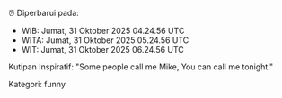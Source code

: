 ⏰ Diperbarui pada:
- WIB: Jumat, 31 Oktober 2025 04.24.56 UTC
- WITA: Jumat, 31 Oktober 2025 05.24.56 UTC
- WIT: Jumat, 31 Oktober 2025 06.24.56 UTC

Kutipan Inspiratif:
"Some people call me Mike, You can call me tonight."


Kategori: funny

